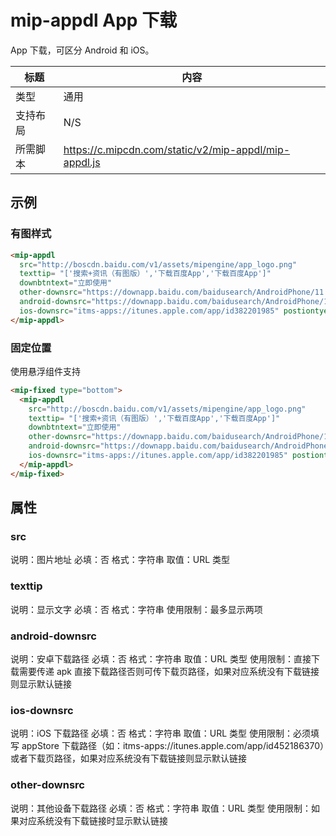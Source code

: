 # mip-appdl App 下载

App 下载，可区分 Android 和 iOS。

标题|内容
----|----
类型|通用
支持布局|N/S
所需脚本|https://c.mipcdn.com/static/v2/mip-appdl/mip-appdl.js

## 示例

### 有图样式

```html
<mip-appdl
  src="http://boscdn.baidu.com/v1/assets/mipengine/app_logo.png"
  texttip= "['搜索+资讯（有图版）','下载百度App','下载百度App']"
  downbtntext="立即使用"
  other-downsrc="https://downapp.baidu.com/baidusearch/AndroidPhone/11.3.0.13/1/757b/20190108123357/baidusearch_AndroidPhone_11-3-0-13_757b.apk"
  android-downsrc="https://downapp.baidu.com/baidusearch/AndroidPhone/11.3.0.13/1/757b/20190108123357/baidusearch_AndroidPhone_11-3-0-13_757b.apk"
  ios-downsrc="itms-apps://itunes.apple.com/app/id382201985" postiontye="fixed">
</mip-appdl>
```

### 固定位置

使用悬浮组件支持

```html
<mip-fixed type="bottom">
  <mip-appdl
    src="http://boscdn.baidu.com/v1/assets/mipengine/app_logo.png"
    texttip= "['搜索+资讯（有图版）','下载百度App','下载百度App']"
    downbtntext="立即使用"
    other-downsrc="https://downapp.baidu.com/baidusearch/AndroidPhone/11.3.0.13/1/757b/20190108123357/baidusearch_AndroidPhone_11-3-0-13_757b.apk"
    android-downsrc="https://downapp.baidu.com/baidusearch/AndroidPhone/11.3.0.13/1/757b/20190108123357/baidusearch_AndroidPhone_11-3-0-13_757b.apk"
    ios-downsrc="itms-apps://itunes.apple.com/app/id382201985" postiontye="fixed">
  </mip-appdl>
</mip-fixed>
```


## 属性

### src

说明：图片地址
必填：否
格式：字符串
取值：URL 类型

### texttip

说明：显示文字
必填：否
格式：字符串
使用限制：最多显示两项

### android-downsrc

说明：安卓下载路径
必填：否
格式：字符串
取值：URL 类型
使用限制：直接下载需要传递 apk 直接下载路径否则可传下载页路径，如果对应系统没有下载链接则显示默认链接

### ios-downsrc

说明：iOS 下载路径
必填：否
格式：字符串
取值：URL 类型
使用限制：必须填写 appStore 下载路径（如：itms-apps://itunes.apple.com/app/id452186370）或者下载页路径，如果对应系统没有下载链接则显示默认链接

### other-downsrc

说明：其他设备下载路径
必填：否
格式：字符串
取值：URL 类型
使用限制：如果对应系统没有下载链接时显示默认链接
